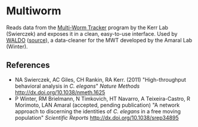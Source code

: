 # Multiworm

Reads data from the [Multi-Worm Tracker][mwt] program by the Kerr Lab (Swierczek) and exposes it in a clean, easy-to-use interface. Used by [WALDO][waldo-amaral] ([source][waldo-github]), a data-cleaner for the MWT developed by the Amaral Lab (Winter).

## References

* NA Swierczek, AC Giles, CH Rankin, RA Kerr. (2011) "High-throughput behavioral analysis in *C. elegans*" *Nature Methods* http://dx.doi.org/10.1038/nmeth.1625
* P Winter, RM Brielmann, N Timkovich, HT Navarro, A Teixeira-Castro, R Morimoto, LAN Amaral (accepted, pending publication) "A network approach to discerning the identities of *C. elegans* in a free moving population" *Scientific Reports* http://dx.doi.org/10.1038/srep34895


[waldo-github]: https://github.com/amarallab/waldo
[waldo-amaral]: http://amaral-lab.org/resources/software/waldo
[mwt]: https://sourceforge.net/projects/mwt/
